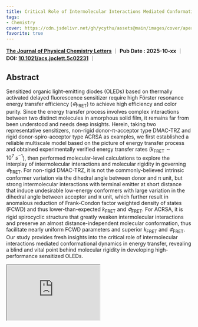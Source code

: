```yaml
---
title: Critical Role of Intermolecular Interactions Mediated Conformational Dynamics in Sensitized OLEDs
tags: 
- Chemistry
cover: https://cdn.jsdelivr.net/gh/ycythu/assets@main/images/cover/aperture.jpg
favorite: true
---
```

<!--more-->

[**The Journal of Physical Chemistry Letters**](https://pubs.acs.org/journal/jpclcd) ｜ **Pub Date : 2025-10-xx** ｜ **DOI:** [**10.1021/acs.jpclett.5c02231**](https://doi.org/10.1021/acs.jpclett.5c02231) ｜ <span class="__dimensions_badge_embed__" data-doi="10.1001/jama.2016.9797" data-style="large_rectangle"></span><script async src="https://badge.dimensions.ai/badge.js" charset="utf-8"></script>

## Abstract
Sensitized organic light-emitting diodes (OLEDs) based on thermally activated delayed fluorescence sensitizer require high Förster resonance energy transfer efficiency ($\varPhi_\text{FRET}$) to achieve high efficiency and color purity. Since the energy transfer process involves complex interactions between two distinct molecules in amorphous solid film, it remains far from been understood and needs deep insights. Herein, taking two representative sensitizers, non-rigid donor-π-acceptor type DMAC-TRZ and rigid donor-spiro-acceptor type ACRSA as examples, we first established a reliable multiscale model based on the picture of energy transfer process and obtained experimentally verified energy transfer rates ($\mathit{k}_\text{FRET}\sim10^7\ s^{-1}$), then performed molecular-level calculations to explore the interplay of intermolecular interactions and molecular rigidity in governing $\varPhi_\text{FRET}$. For non-rigid DMAC-TRZ, it is not the commonly-believed intrinsic conformer variation via the dihedral angle between donor and π unit, but strong intermolecular interactions with terminal emitter at short distance that induce undesirable low-energy conformers with large variation in the dihedral angle between acceptor and π unit, which further result in anomalous reduction of Frank-Condon factor weighted density of states (FCWD) and thus lower-than-expected $\mathit{k}_\text{FRET}$ and $\varPhi_\text{FRET}$. For ACRSA, it is rigid spirocyclic structure that greatly weaken intermolecular interactions and preserve an almost distance-independent molecular conformation, thus facilitate nearly uniform FCWD parameters and superior $\mathit{k}_\text{FRET}$ and $\varPhi_\text{FRET}$. Our study provides fresh insights into the critical role of intermolecular interactions mediated conformational dynamics in energy transfer, revealing a blind and vital point behind molecular rigidity in developing high-performance sensitized OLEDs.

<iframe
  id="ACS"
  title="Preview"
  width="50%"
  src="https://pubs.acs.org/doi/10.1021/acs.jpclett.5c01752">
</iframe>